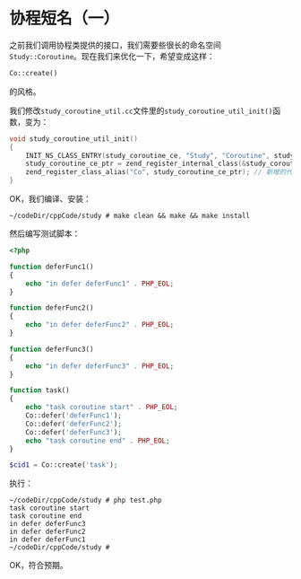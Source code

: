 # 协程短名（一）

之前我们调用协程类提供的接口，我们需要些很长的命名空间`Study::Coroutine`。现在我们来优化一下，希望变成这样：

```php
Co::create()
```

的风格。

我们修改`study_coroutine_util.cc`文件里的`study_coroutine_util_init()`函数，变为：

```cpp
void study_coroutine_util_init()
{
    INIT_NS_CLASS_ENTRY(study_coroutine_ce, "Study", "Coroutine", study_coroutine_util_methods);
    study_coroutine_ce_ptr = zend_register_internal_class(&study_coroutine_ce TSRMLS_CC); // Registered in the Zend Engine
    zend_register_class_alias("Co", study_coroutine_ce_ptr); // 新增的代码
}
```

OK，我们编译、安装：

```shell
~/codeDir/cppCode/study # make clean && make && make install
```

然后编写测试脚本：

```php
<?php

function deferFunc1()
{
    echo "in defer deferFunc1" . PHP_EOL;
}

function deferFunc2()
{
    echo "in defer deferFunc2" . PHP_EOL;
}

function deferFunc3()
{
    echo "in defer deferFunc3" . PHP_EOL;
}

function task()
{
    echo "task coroutine start" . PHP_EOL;
    Co::defer('deferFunc1');
    Co::defer('deferFunc2');
    Co::defer('deferFunc3');
    echo "task coroutine end" . PHP_EOL;
}

$cid1 = Co::create('task');
```

执行：

```shell
~/codeDir/cppCode/study # php test.php 
task coroutine start
task coroutine end
in defer deferFunc3
in defer deferFunc2
in defer deferFunc1
~/codeDir/cppCode/study # 
```

OK，符合预期。






